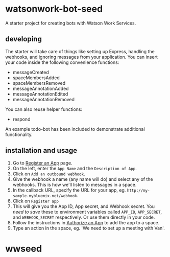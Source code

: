 # watsonwork-bot-seed

A starter project for creating bots with Watson Work Services.

## developing

The starter will take care of things like setting up Express, handling the webhooks, and ignoring messages from your application.  You can insert your code inside the following convenience functions:
+ messageCreated
+ spaceMembersAdded
+ spaceMembersRemoved
+ messageAnnotationAdded
+ messageAnnotationEdited
+ messageAnnotationRemoved

You can also reuse helper functions:
+ respond

An example todo-bot has been included to demonstrate additional functionality.

## installation and usage

1. Go to [Register an App](https://workspace.ibm.com/developer/apps) page.
2. On the left, enter the `App Name` and the `Description of App`.
3. Click on `Add an outbound webhook`.
4. Give the webhook a name (any name will do) and select any of the webhooks. This is how we'll listen to messages in a space.
5. In the callback URL, specify the URL for your app, eg. `http://my-sample.mybluemix.net/webhook`.
6. Click on `Register app`
7. This will give you the App ID, App secret, and Webhook secret. You *need to save* these to environment variables called `APP_ID`, `APP_SECRET`, and `WEBHOOK_SECRET` respectively.  Or use them directly in your code.
8. Follow the instructions in [Authorize an App](https://workspace.ibm.com/developer/docs) to add the app to a space.
9. Type an action in the space, eg. 'We need to set up a meeting with Van'.
# wwseed
